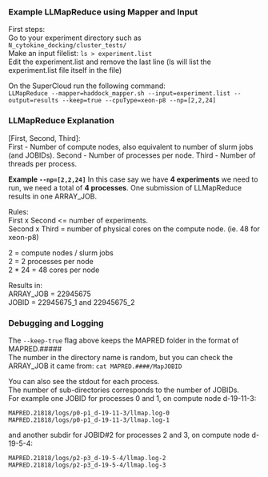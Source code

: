 
### Example LLMapReduce using Mapper and Input  
First steps:  
Go to your experiment directory such as `N_cytokine_docking/cluster_tests/`  
Make an input filelist:
`ls > experiment.list`  
Edit the experiment.list and remove the last line (ls will list the experiment.list file itself in the file)  

On the SuperCloud run the following command:  
`LLMapReduce --mapper=haddock_mapper.sh --input=experiment.list --output=results --keep=true --cpuType=xeon-p8 --np=[2,2,24]`  

### LLMapReduce Explanation  
[First, Second, Third]:  
First - Number of compute nodes, also equivalent to number of slurm jobs (and JOBIDs).
Second - Number of processes per node.
Third - Number of threads per process.

**Example `--np=[2,2,24]`**
In this case say we have **4 experiments** we need to run, we need a total of **4 processes**.
One submission of LLMapReduce results in one ARRAY_JOB.  

Rules:  
First x Second <= number of experiments.  
Second x Third = number of physical cores on the compute node. (ie. 48 for xeon-p8)

2 = compute nodes / slurm jobs  
2 = 2 processes per node  
2 * 24 = 48 cores per node

Results in:  
ARRAY_JOB = 22945675  
JOBID = 22945675_1 and 22945675_2  

### Debugging and Logging  

The `--keep-true` flag above keeps the MAPRED folder in the format of MAPRED.#####  
The number in the directory name is random, but you can check the ARRAY_JOB it came from:
`cat MAPRED.####/MapJOBID`  

You can also see the stdout for each process.  
The number of sub-directories corresponds to the number of JOBIDs.  
For example one JOBID for processes 0 and 1, on compute node d-19-11-3: 
```  
MAPRED.21818/logs/p0-p1_d-19-11-3/llmap.log-0  
MAPRED.21818/logs/p0-p1_d-19-11-3/llmap.log-1  
```  
and another subdir for JOBID#2 for processes 2 and 3, on compute node d-19-5-4:  
```  
MAPRED.21818/logs/p2-p3_d-19-5-4/llmap.log-2  
MAPRED.21818/logs/p2-p3_d-19-5-4/llmap.log-3  
``` 
